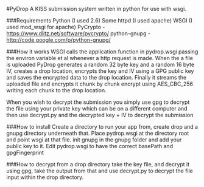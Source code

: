 #PyDrop
A KISS submission system written in python for use with wsgi.

###Requirements
Python (I used 2.6)
Some httpd (I used apache)
WSGI (I used mod_wsgi for apache)
PyCrypto - https://www.dlitz.net/software/pycrypto/
python-gnupg - http://code.google.com/p/python-gnupg/

###How it works
WSGI calls the application function in pydrop.wsgi passing the environ variable et al whenever a 
http request is made. When the a file is uploaded PyDrop generates a random 32 byte key and a 
random 16 byte IV, creates a drop location, encrypts the key and IV using a GPG public key and 
saves the encrypted data to the drop location. Finally it streams the uploaded file and encrypts 
it chunk by chunk encrypt using AES_CBC_256 writing each chunk to the drop location.

When you wish to decrypt the submission you simply use gpg to decrypt the file using your private 
key which can be on a different computer and then use decrypt.py and the decrypted key + IV to 
decrypt the submission

###How to install
Create a directory to run your app from, create drop and a gnupg directory underneath that.
Place pydrop.wsgi at the directory root and point wsgi at that file.
init gnupg in the gnupg folder and add your public key to it.
Edit pydrop.wsgi to have the correct basePath and gpgFingerprint

###How to decrypt
from a drop directory take the key file, and decrypt it using gpg, take the output from that
and use decrypt.py to decrypt the file input within the drop directory.